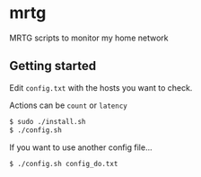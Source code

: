 # mrtg
MRTG scripts to monitor my home network

## Getting started

Edit `config.txt` with the hosts you want to check.

Actions can be `count` or `latency`

```bash
$ sudo ./install.sh
$ ./config.sh
```
If you want to use another config file...

```bash
$ ./config.sh config_do.txt
```